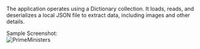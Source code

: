 The application operates using a Dictionary collection. It loads, reads, and deserializes a local JSON file to extract data, including images and other details.

Sample Screenshot:
<br>
![PrimeMinisters](https://github.com/ralphcristofer/PrimeMinisters/assets/46301746/d47e8ccf-58e0-4076-8f69-30df42021fa3)

